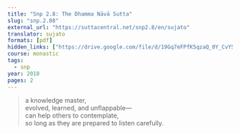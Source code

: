 ```yaml
---
title: "Snp 2.8: The Dhamma Nāvā Sutta"
slug: "snp.2.08"
external_url: "https://suttacentral.net/snp2.8/en/sujato"
translator: sujato
formats: [pdf]
hidden_links: ["https://drive.google.com/file/d/19Gq7eFPfK5qzaQ_0Y_CvY56s7KaBEzk9/view?usp=drivesdk"]
course: monastic
tags:
  - snp
year: 2018
pages: 2
---
```


> a knowledge master,  
evolved, learned, and unflappable—  
can help others to contemplate,  
so long as they are prepared to listen carefully.
